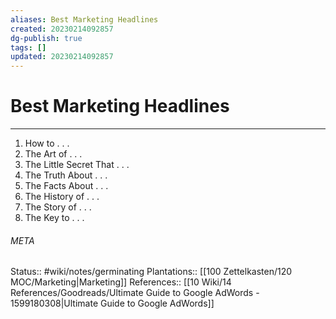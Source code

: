 ```yaml
---
aliases: Best Marketing Headlines
created: 20230214092857
dg-publish: true
tags: []
updated: 20230214092857
---
```

# Best Marketing Headlines
---
1. How to . . . 
2. The Art of . . . 
3. The Little Secret That . . . 
4. The Truth About . . . 
5. The Facts About . . . 
6. The History of . . . 
7. The Story of . . . 
8. The Key to . . .



###### META
Status:: #wiki/notes/germinating 
Plantations:: [[100 Zettelkasten/120 MOC/Marketing\|Marketing]]
References:: [[10 Wiki/14 References/Goodreads/Ultimate Guide to Google AdWords - 1599180308\|Ultimate Guide to Google AdWords]]
